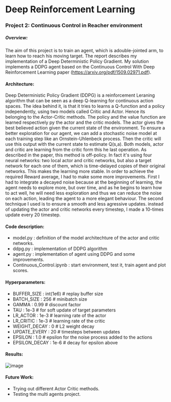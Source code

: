 # Deep Reinforcement Learning

### Project 2: Continuous Control in Reacher environment

##### Overview:

The aim of this project is to train an agent, which is adouble-jointed arm, to learn how to reach his moving target. The report describes my implementation of a Deep Deterministic Policy Gradient. My solution implements a DDPG agent based on the Continuous Control With Deep Reinforcement Learning paper (https://arxiv.org/pdf/1509.02971.pdf).

#### Architecture:

Deep Deterministic Policy Gradient (DDPG) is a reinforcement Leraning algorithm that can be seen as a deep Q-learning for continuous action spaces. The idea behind it, is that it tries to learns a Q-function and a policy independently, using two models called Critic and Actor. Hence its belonging to the Actor-Critic methods. The policy and the value function are learned respectively py the actor and the critic models. The actor gives the best believed action given the current state of the environment. To ensure a better exploration for our agent, we can add a stochastic noise model at each training step like an Ornstein-Uhlenbeck process. Then the critic will use this output with the current state to estimate Q(s,a). Both models, actor and critic are learning from the critic form this he last operation. As described in the paper, this method is off-policy. In fact it's using four neural networks: two local actor and critic networks, but also a target network for each one of them, which is time-delayed copies of their original networks. This makes the learning more stable.
In order to achieve the required Reward average, I had to make some more improvements. First I had to integrate a decayed noise because at the beginning of learning, the agent needs to explore more, but over time, and as he begins to learn how to act well, he will need less exploration and thus we can reduce the noise on each action, leading the agent to a more elegant behaviour. The second technique I used is to ensure a smooth and less agressive updates. instead of updating the actor and critic networks every timestep, I made a 10-times update every 20 timestep.

#### Code description:

- model.py : definition of the model architechture of the actor and critic networks.
- ddpg.py : implementation of DDPG algorithm
- agent.py : implementation of agent using DDPG and some improvements.
- Continuous_Control.ipynb : start environment, test it, train agent and plot scores.

#### Hyperparameters:

- BUFFER_SIZE : int(1e6) # replay buffer size
- BATCH_SIZE : 256 # minibatch size
- GAMMA : 0.99 # discount factor
- TAU : 1e-3 # for soft update of target parameters
- LR_ACTOR : 1e-3 # learning rate of the actor
- LR_CRITIC : 1e-3 # learning rate of the critic
- WEIGHT_DECAY : 0 # L2 weight decay
- UPDATE_EVERY : 20 # timesteps between updates
- EPSILON : 1.0 # epsilon for the noise process added to the actions
- EPSILON_DECAY : 1e-6 # decay for epsilon above

#### Results:

![image](results/Figure1.png)

#### Future Work:
- Trying out different Actor Critic methods.
- Testing the multi agents project.
